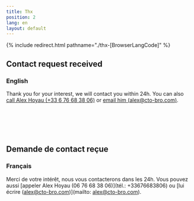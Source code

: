 ```yaml
---
title: Thx
position: 2
lang: en
layout: default
---
```


{% include redirect.html pathname="./thx-[BrowserLangCode]" %}

## Contact request received
### English

Thank you for your interest, we will contact you within 24h. You can also [call Alex Hoyau (+33 6 76 68 38 06)](tel:+33676683806) or [email him (alex@cto-bro.com)](mailto:alex@cto-bro.com).

<br><br><br><br>

## Demande de contact reçue
### Français

Merci de votre intérêt, nous vous contacterons dans les 24h. Vous pouvez aussi [appeler Alex Hoyau (06 76 68 38 06)](tél.: +33676683806) ou [lui écrire (alex@cto-bro.com)](mailto: alex@cto-bro.com).

<br><br><br><br>
